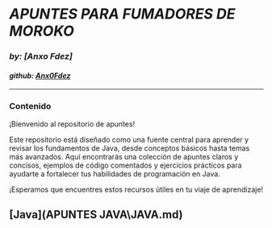 # ***APUNTES PARA FUMADORES DE MOROKO***
### *by: [Anxo Fdez]*
#### *github: [Anx0Fdez](https://github.com/Anx0Fdez)*

---
### **Contenido**

¡Bienvenido al repositorio de apuntes!

Este repositorio está diseñado como una fuente central para aprender y revisar los fundamentos de Java, desde conceptos básicos hasta temas más avanzados. Aquí encontrarás una colección de apuntes claros y concisos, ejemplos de código comentados y ejercicios prácticos para ayudarte a fortalecer tus habilidades de programación en Java.

¡Esperamos que encuentres estos recursos útiles en tu viaje de aprendizaje!


## [**Java**](APUNTES JAVA\JAVA.md)
